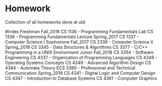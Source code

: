 # Homework
Collection of all homeworks done at utd

#Index
Freshman
	Fall_2016
		CS 1136 - Programming Fundamentals Lab
		CS 1336 - Programming Fundamentals Lecture
	Spring_2017
		CS 1337 - Computer Science I
Sophomore
	Fall_2017
		CS 2336 - Computer Science II
	Spring_2018
		CS 3345 - Data Structures & Algorithms
		CS 3377 - C/C++ Programming in a UNIX Environment
Junior
	Fall_2018
		CS 3354 - Software Engineering
		CS 4337 - Organization of Programming Languages
		CS 4348 - Operating Systems Concepts
		CS 4349 - Advanced Algorithm Design
		CS 4384 - Automata Theory
		ECS 3390 - Professional and Technical Communication
	Spring_2018
		CS 4341 - Digital Logic and Computer Design
		CS 4347 - Introduction to Database Systems
		CS 4361 - Computer Graphics